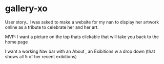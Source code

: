 # gallery-xo

User story.. 
I was asked to make a website for my nan to display her artwork online as a tribute to celebrate her and her art. 

MVP:
I want a picture on the top thats clickable that will take you back to the home page

I want a working Nav bar with an About , an Exibitions w a drop down (that shows all 5 of her recent exibitions)



